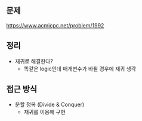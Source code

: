 ## 문제 
https://www.acmicpc.net/problem/1992

## 정리
- 재귀로 해결한다?
    - 똑같은 logic인데 매개변수가 바뀔 경우에 재귀 생각

## 접근 방식
- 분할 정복 (Divide & Conquer)
    - 재귀를 이용해 구현 
